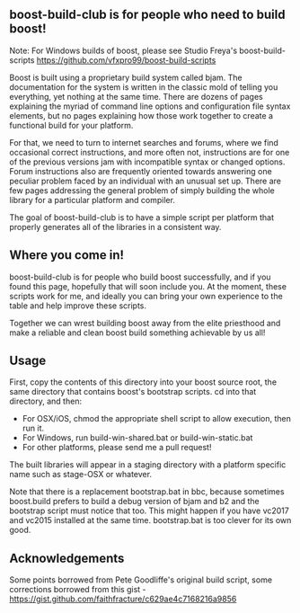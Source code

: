 boost-build-club is for people who need to build boost!
-------------------------------------------------------

Note: For Windows builds of boost, please see Studio Freya's 
boost-build-scripts https://github.com/vfxpro99/boost-build-scripts

Boost is built using a proprietary build system called bjam. The documentation for the
system is written in the classic mold of telling you everything, yet nothing at the same 
time. There are dozens of pages explaining the myriad of command line options and 
configuration file syntax elements, but no pages explaining how those work together to
create a functional build for your platform.

For that, we need to turn to internet searches and forums, where we find occasional
correct instructions, and more often not, instructions are for one of the 
previous versions jam with incompatible syntax or changed options. Forum instructions
also are frequently oriented towards answering one peculiar problem faced by an 
individual with an unusual set up. There are few pages addressing the general problem
of simply building the whole library for a particular platform and compiler.

The goal of boost-build-club is to have a simple script per platform that properly
generates all of the libraries in a consistent way.

Where you come in!
------------------

boost-build-club is for people who build boost successfully, and if you found this page, 
hopefully that will soon include you. At the moment, these scripts work for me, and
ideally you can bring your own experience to the table and help improve these scripts.

Together we can wrest building boost away from the elite priesthood and make a reliable
and clean boost build something achievable by us all!

Usage
-----
First, copy the contents of this directory into your boost source root, the same directory
that contains boost's bootstrap scripts. cd into that directory, and then:

- For OSX/iOS, chmod the appropriate shell script to allow execution, then run it.
- For Windows, run build-win-shared.bat or build-win-static.bat
- For other platforms, please send me a pull request!

The built libraries will appear in a staging directory with a platform specific name such
as stage-OSX or whatever.

Note that there is a replacement bootstrap.bat in bbc, because sometimes boost.build
prefers to build a debug version of bjam and b2 and the bootstrap script must notice
that too. This might happen if you have vc2017 and vc2015 installed at the same time.
bootstrap.bat is too clever for its own good.

Acknowledgements
----------------
Some points borrowed from Pete Goodliffe's original build script,
some corrections borrowed from this gist -
https://gist.github.com/faithfracture/c629ae4c7168216a9856

